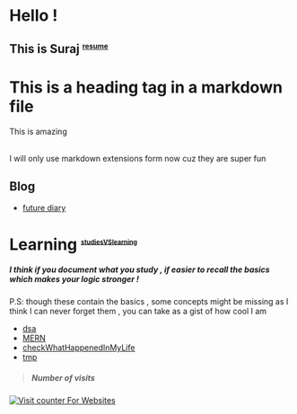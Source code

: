 # Hello !


## This is Suraj <sup style="font-size: 0.6em;">[resume](docs/resume.pdf)</sup>

<h1>This is a heading tag in a markdown file</h1>

<body> This is amazing <p><br>I will only use markdown extensions form now cuz they are super fun</p> </body>


## Blog
- [future diary](futurediary/index.md)


# Learning <sup style="font-size: 0.4em;">[studiesVSlearning](/media/pics/studiesVSlearning.jpg) </sup>
##### I think if you document what you study , if easier to recall the basics which makes your logic stronger !

P.S: though these contain the basics , some concepts might be missing as I think I can never forget them , you can take as a gist of how cool I am
- [dsa](dsa/index.md)  
- [MERN](mern/index.md)  
- [checkWhatHappenedInMyLife](https://youtu.be/dQw4w9WgXcQ?si=ArEQ8ZIO4IX2L9j3)  
- [tmp](tmp/tmp.md)  






















> ##### Number of visits

<!-- hitwebcounter Code START -->
<a href="https://www.hitwebcounter.com" target="_blank">
<img src="https://hitwebcounter.com/counter/counter.php?page=18373975&style=0036&nbdigits=5&type=ip&initCount=0" title="Counter Widget" Alt="Visit counter For Websites"   border="0" /></a>
